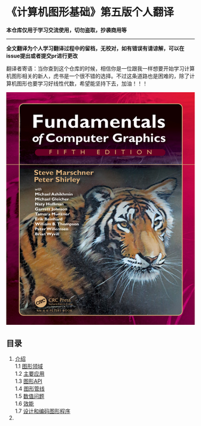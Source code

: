 # 《计算机图形基础》第五版个人翻译

**本仓库仅用于学习交流使用，切勿盗取，抄袭商用等**
****
**全文翻译为个人学习翻译过程中的留档，无校对，如有错误有请谅解，可以在issue提出或者提交pr进行更改**

翻译者寄语：当你查到这个仓库的时候，相信你是一位跟我一样想要开始学习计算机图形相关的新人，虎书是一个很不错的选择。不过这条道路也是困难的，除了计算机图形也要学习好线性代数，希望能坚持下去，加油！！！

<div align=center>
<img src="./img/readme/cover.png">
</div>

## 目录

1. [介绍](./book/first_Introduction.md#1)  
    1.1 [图形领域]()  
    1.2 [主要应用](")  
    1.3 [图形API]()  
    1.4 [图形管线]()  
    1.5 [数值问题]()  
    1.6 [效能]()  
    1.7 [设计和编码图形程序]()  
2. 

